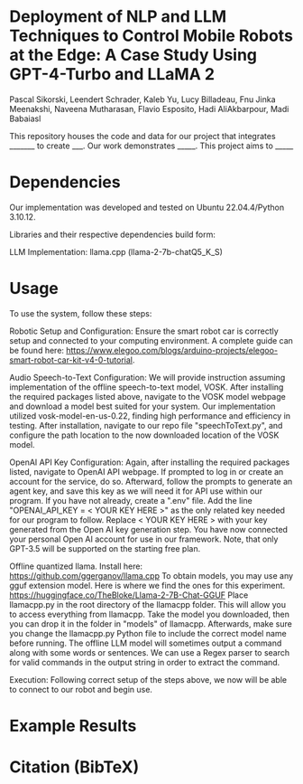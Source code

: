 # Deployment of NLP and LLM Techniques to Control Mobile Robots at the Edge: A Case Study Using GPT-4-Turbo and LLaMA 2

Pascal Sikorski, Leendert Schrader, Kaleb Yu, Lucy Billadeau, Fnu Jinka Meenakshi, Naveena Mutharasan, Flavio Esposito, Hadi AliAkbarpour, Madi Babaiasl

This repository houses the code and data for our project that integrates _______ to create ___. Our work demonstrates _____. This project aims to _____

# Dependencies
Our implementation was developed and tested on Ubuntu 22.04.4/Python 3.10.12.

Libraries and their respective dependencies build form:

LLM Implementation: llama.cpp (llama-2-7b-chatQ5_K_S)

# Usage
To use the system, follow these steps:

Robotic Setup and Configuration: Ensure the smart robot car is correctly setup and connected to your computing environment. A complete guide can be found here: https://www.elegoo.com/blogs/arduino-projects/elegoo-smart-robot-car-kit-v4-0-tutorial.

Audio Speech-to-Text Configuration: We will provide instruction assuming implementation of the offline speech-to-text model, VOSK. After installing the required packages listed above, navigate to the VOSK model webpage and download a model best suited for your system. Our implementation utilized vosk-model-en-us-0.22, finding high performance and efficiency in testing. After installation, navigate to our repo file "speechToText.py", and configure the path location to the now downloaded location of the VOSK model.

OpenAI API Key Configuration: Again, after installing the required packages listed, navigate to OpenAI API webpage. If prompted to log in or create an account for the service, do so. Afterward, follow the prompts to generate an agent key, and save this key as we will need it for API use within our program. If you have not already, create a ".env" file. Add the line "OPENAI_API_KEY = < YOUR KEY HERE >" as the only related key needed for our program to follow. Replace < YOUR KEY HERE > with your key generated from the Open AI key generation step. You have now connected your personal Open AI account for use in our framework. Note, that only GPT-3.5 will be supported on the starting free plan.

Offline quantized llama. Install here: https://github.com/ggerganov/llama.cpp
To obtain models, you may use any gguf extension model. Here is where we find the ones for this experiment. https://huggingface.co/TheBloke/Llama-2-7B-Chat-GGUF
Place llamacpp.py in the root directory of the llamacpp folder. This will allow you to access everything from llamacpp.
Take the model you downloaded, then you can drop it in the folder in "models" of llamacpp.
Afterwards, make sure you change the llamacpp.py Python file to include the correct model name before running.
The offline LLM model will sometimes output a command along with some words or sentences. We can use a Regex parser to search for valid commands in the output string in order to extract the command.


Execution: Following correct setup of the steps above, we now will be able to connect to our robot and begin use.

# Example Results

# Citation (BibTeX)
